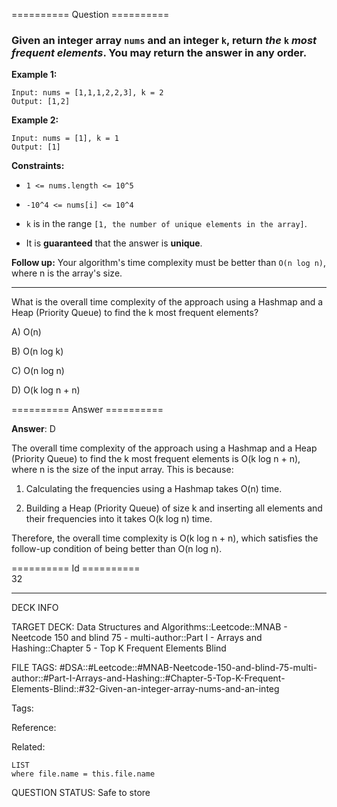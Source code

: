 ========== Question ==========  

### Given an integer array `nums` and an integer `k`, return _the_ `k` _most frequent elements_. You may return the answer in **any order**.

**Example 1:**

```
Input: nums = [1,1,1,2,2,3], k = 2
Output: [1,2]
```

**Example 2:**

```
Input: nums = [1], k = 1
Output: [1]
```

**Constraints:**

- `1 <= nums.length <= 10^5`

- `-10^4 <= nums[i] <= 10^4`

- `k` is in the range `[1, the number of unique elements in the array]`.

- It is **guaranteed** that the answer is **unique**.

**Follow up:** Your algorithm's time complexity must be better than
`O(n log n)`, where n is the array's size.

---

What is the overall time complexity of the approach using a Hashmap and a Heap
(Priority Queue) to find the k most frequent elements?

A) O(n)

B) O(n log k)

C) O(n log n)

D) O(k log n + n)  

========== Answer ==========  

**Answer**: D

The overall time complexity of the approach using a Hashmap and a Heap (Priority
Queue) to find the k most frequent elements is O(k log n + n), where n is the
size of the input array. This is because:

1. Calculating the frequencies using a Hashmap takes O(n) time.

2. Building a Heap (Priority Queue) of size k and inserting all elements and
    their frequencies into it takes O(k log n) time.

Therefore, the overall time complexity is O(k log n + n), which satisfies the
follow-up condition of being better than O(n log n).

========== Id ==========  
32

---

DECK INFO

TARGET DECK: Data Structures and Algorithms::Leetcode::MNAB - Neetcode 150 and blind 75 - multi-author::Part I - Arrays and Hashing::Chapter 5 - Top K Frequent Elements Blind

FILE TAGS: #DSA::#Leetcode::#MNAB-Neetcode-150-and-blind-75-multi-author::#Part-I-Arrays-and-Hashing::#Chapter-5-Top-K-Frequent-Elements-Blind::#32-Given-an-integer-array-nums-and-an-integ

Tags:

Reference:

Related:

```dataview
LIST
where file.name = this.file.name
```
QUESTION STATUS: Safe to store

